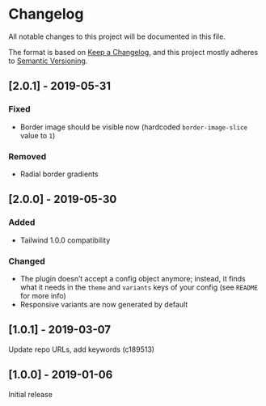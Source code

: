 # Changelog

All notable changes to this project will be documented in this file.

The format is based on [Keep a Changelog](https://keepachangelog.com/en/1.0.0/),
and this project mostly adheres to [Semantic Versioning](https://semver.org/spec/v2.0.0.html).

## [2.0.1] - 2019-05-31

### Fixed

- Border image should be visible now (hardcoded `border-image-slice` value to `1`)

### Removed

- Radial border gradients

## [2.0.0] - 2019-05-30

### Added
- Tailwind 1.0.0 compatibility

### Changed
- The plugin doesn’t accept a config object anymore; instead, it finds what it needs in the `theme` and `variants` keys of your config (see `README` for more info)
- Responsive variants are now generated by default

## [1.0.1] - 2019-03-07

Update repo URLs, add keywords (c189513)

## [1.0.0] - 2019-01-06

Initial release